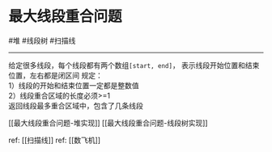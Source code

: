 # 最大线段重合问题

#堆 
#线段树 
#扫描线 

---

给定很多线段，每个线段都有两个数组`[start, end]`，
表示线段开始位置和结束位置，左右都是闭区间
规定：  
1）线段的开始和结束位置一定都是整数值  
2）线段重合区域的长度必须>=1  
返回线段最多重合区域中，包含了几条线段  


[[最大线段重合问题-堆实现]]
[[最大线段重合问题-线段树实现]]

ref: [[扫描线]]
ref: [[数飞机]]
